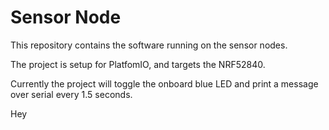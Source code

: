 # Sensor Node

This repository contains the software running on the sensor nodes.

The project is setup for PlatfomIO, and targets the NRF52840.

Currently the project will toggle the onboard blue LED and print a message over serial every 1.5 seconds.

Hey